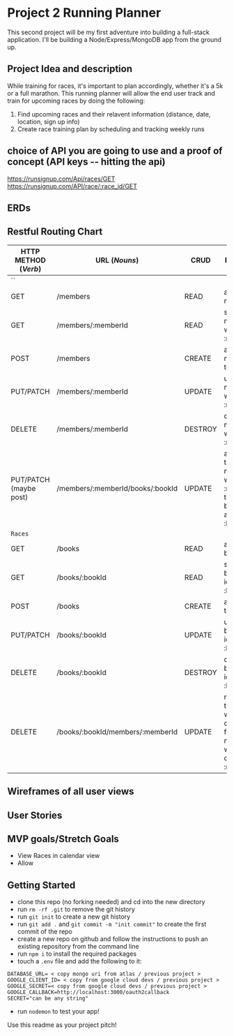 # Project 2 Running Planner

This second project will be my first adventure into building a full-stack application. I'll be building a Node/Express/MongoDB app from the ground up.

## Project Idea and description
While training for races, it's important to plan accordingly, whether it's a 5k or a full marathon. This running planner will allow the end user track and train for upcoming races by doing the following:
1. Find upcoming races and their relavent information (distance, date, location, sign up info)
2. Create race training plan by scheduling and tracking weekly runs


## choice of API you are going to use and a proof of concept (API keys -- hitting the api)
https://runsignup.com/Api/races/GET 
https://runsignup.com/API/race/:race_id/GET

## ERDs



## Restful Routing Chart
| HTTP METHOD (_Verb_) | URL (_Nouns_) | CRUD | Response | Notes |
| -------------------- | ------------- | ---- | -------- | ----- |
| ``            |               |      |          |       |
| GET                     | /members              | READ     | array of members         |       |
| GET                     | /members/:memberId              | READ     | single member with id of :memberId         |       |
| POST                     | /members             | CREATE     | add member to library         |       |
| PUT/PATCH                     | /members/:memberId              | UPDATE      | update member with id of :memberId         |       |
| DELETE                     | 	/members/:memberId              | DESTROY     | destroy member with id of :memberId         |       |
| PUT/PATCH (maybe post)   | /members/:memberId/books/:bookId              | UPDATE     | associate the member with id of :memberId to the book with an id of :bookId         |       |
| `Races`              |               |      |          |       |
| GET                     | /books              | READ     | array of books         |       |
| GET                     | /books/:bookId              | READ     | single book with id of :bookId         |       |
| POST                     | /books              | CREATE     | 	add book to library         |       |
| PUT/PATCH                     | /books/:bookId              | UPDATE     |  update book with id of :bookId        |       |
| DELETE                     | /books/:bookId              | DESTROY     | 	destroy book with id of :bookId         |       |
| DELETE                     | 	/books/:bookId/members/:memberId              | UPDATE     | remove the book with an id of :bookId from the member with an id of :memberId         |       |



## Wireframes of all user views


## User Stories

## MVP goals/Stretch Goals
* View Races in calendar view
* Allow 









## Getting Started

* clone this repo (no forking needed) and cd into the new directory
* run `rm -rf .git` to remove the git history
* run `git init` to create a new git history
* run `git add .` and `git commit -m "init commit"` to create the first commit of the repo 
* create a new repo on github and follow the instructions to push an existing repository from the command line
* run `npm i` to install the required packages
* touch a `.env` file and add the following to it:

```shell
DATABASE_URL= < copy mongo uri from atlas / previous project >
GOOGLE_CLIENT_ID= < copy from google cloud devs / previous project >
GOOGLE_SECRET=< copy from google cloud devs / previous project >
GOOGLE_CALLBACK=http://localhost:3000/oauth2callback
SECRET="can be any string"
```
* run `nodemon` to test your app!

Use this readme as your project pitch! 
